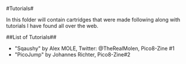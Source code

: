 #Tutorials#

In this folder will contain cartridges that were made following along with tutorials I have found all over the web.


##List of Tutorials##

* "Sqaushy" by Alex MOLE, Twitter: @TheRealMolen, Pico8-Zine #1
* "PicoJump" by Johannes Richter, Pico8-Zine#2
